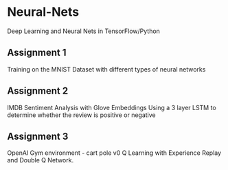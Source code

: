 # Neural-Nets
Deep Learning and Neural Nets in TensorFlow/Python


## Assignment 1
Training on the MNIST Dataset with different types of neural networks


## Assignment 2
IMDB Sentiment Analysis with Glove Embeddings
Using a 3 layer LSTM to determine whether the review is positive or negative

## Assignment 3
OpenAI Gym environment - cart pole v0
Q Learning with Experience Replay and Double Q Network.
